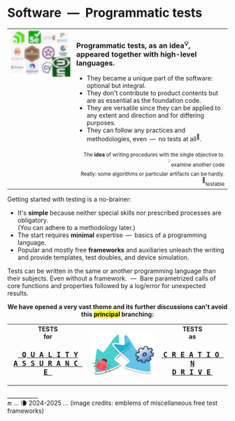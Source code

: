 # Software &nbsp;&mdash;&nbsp; Programmatic tests

<table><tr valign="top"><td><picture><img alt="&nbsp;Plenty of test frameworks" src="../../_rsc/_img/illus/tests/test_fw-emblems(blur).jpg" /></picture>
</td><td>
  
### Programmatic tests, as an idea<sup>💡</sup>, appeared together with high-level languages.
  
+ They became a unique part of the software: optional but integral.
+ They don't contribute to product contents but are as essential as the foundation code.
+ They are versatile since they can be applied to any extent and direction and for differing purposes.
+ They can follow any practices and methodologies, even &thinsp;&mdash;&thinsp; no tests at all<sup>💫</sup>.

<div dir="rtl"><sub>.The <b>idea</b> of writing procedures with the single objective to examine another code</sub><sup>💡</sup></div>
<div dir="rtl"><sub>.Really: some algorithms or particular artifacts can be hardly testable</sub><sup>💫</sup></div>
</td></tr></table>

Getting started with testing is a no-brainer:

+ It's **simple** because neither special skills nor prescribed processes are obligatory.\
(You can adhere to a methodology later.)
+ The start requires **minimal** expertise &thinsp;&mdash;&thinsp;  basics of a programming language.
+ Popular and mostly free **frameworks** and auxiliaries unleash the writing and provide templates, test doubles, and device simulation.

Tests can be written in the same or another programming language than their subjects. Even without a framework. &nbsp;&mdash;&nbsp; 
Bare parametrized calls of core functions and properties followed by a log/error for unexpected results.

<p align="center"><b>We have opened a very vast theme and its further discussions can't avoid this <mark>principal</mark> branching:</b></p>
<table align="center"><tr><td>
  <div align="center"><b>TESTS<br>for</b>
    <h3><a href="asQA/"><samp><ins>&nbsp;Q&thinsp;U&thinsp;A&thinsp;L&thinsp;I&thinsp;T&thinsp;Y<br />
    A&thinsp;S&thinsp;S&thinsp;U&thinsp;R&thinsp;A&thinsp;N&thinsp;C&thinsp;E&nbsp;</ins></samp></a></h3></div>
</td><td><picture><img alt="&nbsp;arrows down left and right" src="../../_rsc/_img/signs/arrows/arrows-overlay_bifurc-down-deco.png"/></picture></td><td>
  <div align="center"><b>TESTS<br />as</b><h3><a href="asDrive/"><b><ins>&nbsp;<samp>C&thinsp;R&thinsp;E&thinsp;A&thinsp;T&thinsp;I&thinsp;O&thinsp;N<br />
    D&thinsp;R&thinsp;I&thinsp;V&thinsp;E</samp>&nbsp;</ins></b></a></h3></div>
</td></tr></table>

\___________\
:end: ... 🌘 2024-2025 ... (image credits: emblems of miscellaneous free test frameworks)
